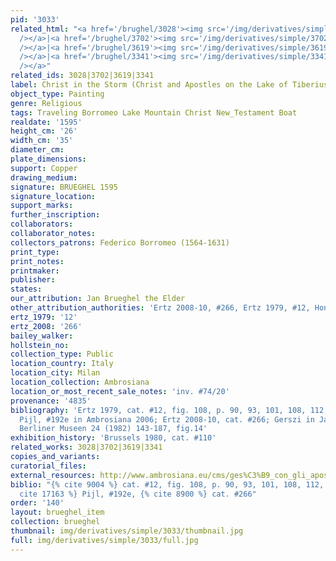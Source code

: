 ```yaml
---
pid: '3033'
related_html: "<a href='/brughel/3028'><img src='/img/derivatives/simple/3028/thumbnail.jpg'
  /></a>|<a href='/brughel/3702'><img src='/img/derivatives/simple/3702/thumbnail.jpg'
  /></a>|<a href='/brughel/3619'><img src='/img/derivatives/simple/3619/thumbnail.jpg'
  /></a>|<a href='/brughel/3341'><img src='/img/derivatives/simple/3341/thumbnail.jpg'
  /></a>"
related_ids: 3028|3702|3619|3341
label: Christ in the Storm (Christ and Apostles on the Lake of Tiberius) (Milan)
object_type: Painting
genre: Religious
tags: Traveling Borromeo Lake Mountain Christ New_Testament Boat
realdate: '1595'
height_cm: '26'
width_cm: '35'
diameter_cm: 
plate_dimensions: 
support: Copper
drawing_medium: 
signature: BRUEGHEL 1595
signature_location: 
support_marks: 
further_inscription: 
collaborators: 
collaborator_notes: 
collectors_patrons: Federico Borromeo (1564-1631)
print_type: 
print_notes: 
printmaker: 
publisher: 
states: 
our_attribution: Jan Brueghel the Elder
other_attribution_authorities: 'Ertz 2008-10, #266, Ertz 1979, #12, Honig database'
ertz_1979: '12'
ertz_2008: '266'
bailey_walker: 
hollstein_no: 
collection_type: Public
location_country: Italy
location_city: Milan
location_collection: Ambrosiana
location_or_most_recent_sale_notes: 'inv. #74/20'
provenance: '4835'
bibliography: 'Ertz 1979, cat. #12, fig. 108, p. 90, 93, 101, 108, 112, 114, 448;
  Pijl, #192e in Ambrosiana 2006; Ertz 2008-10, cat. #266; Gerszi in Jahrbuch der
  Berliner Museen 24 (1982) 143-187, fig.14'
exhibition_history: 'Brussels 1980, cat. #110'
related_works: 3028|3702|3619|3341
copies_and_variants: 
curatorial_files: 
external_resources: http://www.ambrosiana.eu/cms/ges%C3%B9_con_gli_apostoli_sul_lago_di_tiberiade-1580.html
biblio: "{% cite 9004 %} cat. #12, fig. 108, p. 90, 93, 101, 108, 112, 114, 448, {%
  cite 17163 %} Pijl, #192e, {% cite 8900 %} cat. #266"
order: '140'
layout: brueghel_item
collection: brueghel
thumbnail: img/derivatives/simple/3033/thumbnail.jpg
full: img/derivatives/simple/3033/full.jpg
---
```

